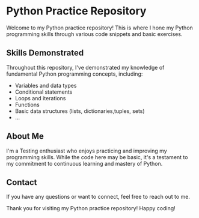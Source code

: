 # Python Practice Repository

Welcome to my Python practice repository! This is where I hone my Python programming skills through various code snippets and basic exercises.

## Skills Demonstrated

Throughout this repository, I've demonstrated my knowledge of fundamental Python programming concepts, including:

- Variables and data types
- Conditional statements
- Loops and iterations
- Functions
- Basic data structures (lists, dictionaries,tuples, sets)
- ...

## About Me

I'm a Testing enthusiast who enjoys practicing and improving my programming skills. While the code here may be basic, it's a testament to my commitment to continuous learning and mastery of Python. 

## Contact

If you have any questions or want to connect, feel free to reach out to me.

Thank you for visiting my Python practice repository! Happy coding!
